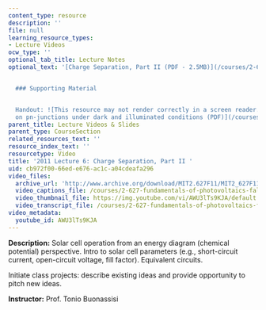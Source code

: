 ```yaml
---
content_type: resource
description: ''
file: null
learning_resource_types:
- Lecture Videos
ocw_type: ''
optional_tab_title: Lecture Notes
optional_text: '[Charge Separation, Part II (PDF - 2.5MB)](/courses/2-627-fundamentals-of-photovoltaics-fall-2013/resources/mit2_627f13_lec06)


  ### Supporting Material


  Handout: ![This resource may not render correctly in a screen reader.](/images/inacessible.gif)[Worksheet
  on pn-junctions under dark and illuminated conditions (PDF)](/courses/2-627-fundamentals-of-photovoltaics-fall-2013/resources/mit2_627f13_lec06_handout)'
parent_title: Lecture Videos & Slides
parent_type: CourseSection
related_resources_text: ''
resource_index_text: ''
resourcetype: Video
title: '2011 Lecture 6: Charge Separation, Part II '
uid: cb972f00-66ed-e676-ac1c-a04cdeafa296
video_files:
  archive_url: 'http://www.archive.org/download/MIT2.627F11/MIT2_627F11_lec06_300k.mp4 '
  video_captions_file: /courses/2-627-fundamentals-of-photovoltaics-fall-2013/8ba4b00f77295593aa74808ee1e30926_AWU3lTs9KJA.vtt
  video_thumbnail_file: https://img.youtube.com/vi/AWU3lTs9KJA/default.jpg
  video_transcript_file: /courses/2-627-fundamentals-of-photovoltaics-fall-2013/33d76521440b0518deee8be34e2114de_AWU3lTs9KJA.pdf
video_metadata:
  youtube_id: AWU3lTs9KJA
---
```


**Description:** Solar cell operation from an energy diagram (chemical potential) perspective. Intro to solar cell parameters (e.g., short-circuit current, open-circuit voltage, fill factor). Equivalent circuits.

Initiate class projects: describe existing ideas and provide opportunity to pitch new ideas.

**Instructor:** Prof. Tonio Buonassisi